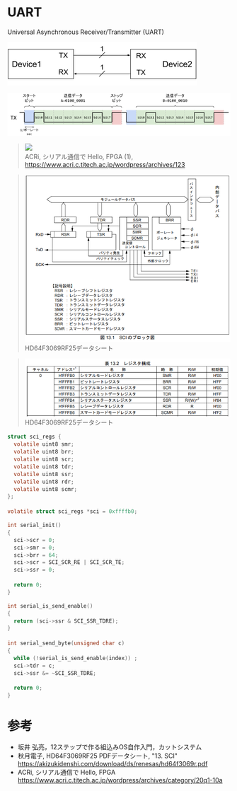 # UART

Universal Asynchronous Receiver/Transmitter (UART)

![](./img/UART.PNG)

![](./img/UART-TIMING.PNG)

> ![](https://www.acri.c.titech.ac.jp/wordpress/wp-content/uploads/2020/03/20Q1_10A_1_shiftregister_ps-768x328.png)\
> ACRi, シリアル通信で Hello, FPGA (1), https://www.acri.c.titech.ac.jp/wordpress/archives/123

> ![](./img/SCI-BLK.PNG)\
> HD64F3069RF25データシート

> ![](./img/REG-ADDR.PNG)\
> HD64F3069RF25データシート

```c
struct sci_regs {
  volatile uint8 smr;
  volatile uint8 brr;
  volatile uint8 scr;
  volatile uint8 tdr;
  volatile uint8 ssr;
  volatile uint8 rdr;
  volatile uint8 scmr;
};

volatile struct sci_regs *sci = 0xffffb0;
```

```c
int serial_init()
{
  sci->scr = 0;
  sci->smr = 0;
  sci->brr = 64;
  sci->scr = SCI_SCR_RE | SCI_SCR_TE;
  sci->ssr = 0;

  return 0;
}
```

```c
int serial_is_send_enable()
{
  return (sci->ssr & SCI_SSR_TDRE);
}

int serial_send_byte(unsigned char c)
{
  while (!serial_is_send_enable(index)) ;
  sci->tdr = c;
  sci->ssr &= ~SCI_SSR_TDRE;

  return 0;
}
```

# 参考
- 坂井 弘亮，12ステップで作る組込みOS自作入門，カットシステム
- 秋月電子, HD64F3069RF25 PDFデータシート, "13. SCI"
https://akizukidenshi.com/download/ds/renesas/hd64f3069r.pdf
- ACRi, シリアル通信で Hello, FPGA
https://www.acri.c.titech.ac.jp/wordpress/archives/category/20q1-10a
